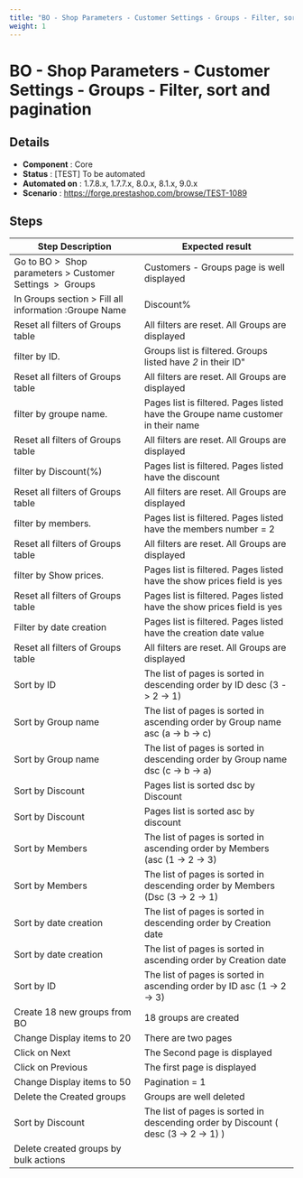 ```yaml
---
title: "BO - Shop Parameters - Customer Settings - Groups - Filter, sort and pagination"
weight: 1
---
```


# BO - Shop Parameters - Customer Settings - Groups - Filter, sort and pagination
## Details
* **Component** : Core
* **Status** : [TEST] To be automated
* **Automated on** : 1.7.8.x, 1.7.7.x, 8.0.x, 8.1.x, 9.0.x
* **Scenario** : https://forge.prestashop.com/browse/TEST-1089

## Steps
| Step Description | Expected result |
| ----- | ----- |
| Go to BO >  Shop parameters > Customer Settings  >  Groups | Customers - Groups page is well displayed |
| In Groups section > Fill all information :Groupe Name |Discount%|Members|Show prices|<br><br><br>> click on search button | The filter result should appear |
| Reset all filters of Groups table | All filters are reset. All Groups are displayed |
| filter by ID. | Groups list is filtered. Groups listed have *2* in their ID" |
| Reset all filters of Groups table | All filters are reset. All Groups are displayed |
| filter by groupe name. | Pages list is filtered. Pages listed have the Groupe name customer in their name |
| Reset all filters of Groups table | All filters are reset. All Groups are displayed |
| filter by Discount(%) | Pages list is filtered. Pages listed have the discount |
| Reset all filters of Groups table | All filters are reset. All Groups are displayed |
| filter by members. | Pages list is filtered. Pages listed have the members number = 2 |
| Reset all filters of Groups table | All filters are reset. All Groups are displayed |
| filter by Show prices. | Pages list is filtered. Pages listed have the show prices field is yes |
| Reset all filters of Groups table | Pages list is filtered. Pages listed have the show prices field is yes |
| Filter by date creation | Pages list is filtered. Pages listed have the creation date value |
| Reset all filters of Groups table | All filters are reset. All Groups are displayed |
| Sort by ID | The list of pages is sorted in descending order by ID desc (3 -> 2 -> 1) |
| Sort by Group name | The list of pages is sorted in ascending order by Group name asc (a -> b -> c) |
| Sort by Group name | The list of pages is sorted in descending order by Group name dsc (c -> b -> a) |
| Sort by Discount | Pages list is sorted dsc by Discount |
| Sort by Discount | Pages list is sorted asc by discount |
| Sort by Members | The list of pages is sorted in ascending order by Members (asc (1 -> 2 -> 3) |
| Sort by Members | The list of pages is sorted in descending order by Members (Dsc (3 -> 2 -> 1) |
| Sort by date creation | The list of pages is sorted in descending order by Creation date |
| Sort by date creation | The list of pages is sorted in ascending order by Creation date |
| Sort by ID | The list of pages is sorted in ascending order by ID asc (1 -> 2 -> 3) |
| Create 18 new groups from BO | 18 groups are created |
| Change Display items to 20 | There are two pages |
| Click on Next | The Second page is displayed |
| Click on Previous | The first page is displayed |
| Change Display items to 50 | Pagination = 1 |
| Delete the Created groups | Groups are well deleted |
| Sort by Discount | The list of pages is sorted in descending order by Discount ( desc (3 -> 2 -> 1) ) |
| Delete created groups by bulk actions |  |
